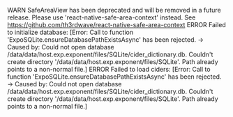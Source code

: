  WARN  SafeAreaView has been deprecated and will be removed in a future release. Please use 'react-native-safe-area-context' instead. See https://github.com/th3rdwave/react-native-safe-area-context
 ERROR  Failed to initialize database: [Error: Call to function 'ExpoSQLite.ensureDatabasePathExistsAsync' has been rejected.
→ Caused by: Could not open database /data/data/host.exp.exponent/files/SQLite/cider_dictionary.db. Couldn't create directory '/data/data/host.exp.exponent/files/SQLite'. Path already points to a non-normal file.]
 ERROR  Failed to load ciders: [Error: Call to function 'ExpoSQLite.ensureDatabasePathExistsAsync' has been rejected.
→ Caused by: Could not open database /data/data/host.exp.exponent/files/SQLite/cider_dictionary.db. Couldn't create directory '/data/data/host.exp.exponent/files/SQLite'. Path already points to a non-normal file.]